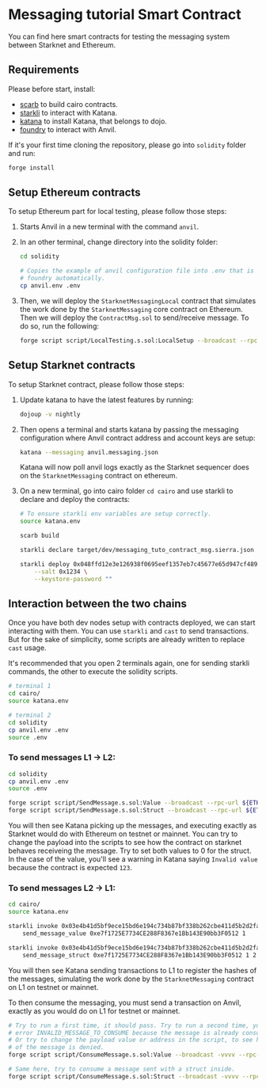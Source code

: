 # Messaging tutorial Smart Contract

You can find here smart contracts for testing the messaging system between Starknet and Ethereum.

## Requirements

Please before start, install:

-   [scarb](https://docs.swmansion.com/scarb/) to build cairo contracts.
-   [starkli](https://github.com/xJonathanLEI/starkli) to interact with Katana.
-   [katana](https://www.dojoengine.org/en/) to install Katana, that belongs to dojo.
-   [foundry](https://book.getfoundry.sh/getting-started/installation) to interact with Anvil.

If it's your first time cloning the repository, please go into `solidity` folder and run:
```bash
forge install
```

## Setup Ethereum contracts

To setup Ethereum part for local testing, please follow those steps:

1. Starts Anvil in a new terminal with the command `anvil`.

2. In an other terminal, change directory into the solidity folder:
   ```bash
   cd solidity

   # Copies the example of anvil configuration file into .env that is loaded by
   # foundry automatically.
   cp anvil.env .env
   ```

2. Then, we will deploy the `StarknetMessagingLocal` contract that simulates the work
   done by the `StarknetMessaging` core contract on Ethereum. Then we will deploy the `ContractMsg.sol`
   to send/receive message. To do so, run the following:
   ```bash
   forge script script/LocalTesting.s.sol:LocalSetup --broadcast --rpc-url ${ETH_RPC_URL}
   ```

## Setup Starknet contracts

To setup Starknet contract, please follow those steps:

1. Update katana to have the latest features by running:
   ```bash
   dojoup -v nightly
   ```

2. Then opens a terminal and starts katana by passing the messaging configuration where Anvil contract address and account keys are setup:
   ```bash
   katana --messaging anvil.messaging.json
   ```

   Katana will now poll anvil logs exactly as the Starknet sequencer does on the `StarknetMessaging` contract on ethereum.

3. On a new terminal, go into cairo folder `cd cairo` and use starkli to declare and deploy the contracts:
   ```bash
   # To ensure starkli env variables are setup correctly.
   source katana.env

   scarb build

   starkli declare target/dev/messaging_tuto_contract_msg.sierra.json --keystore-password ""

   starkli deploy 0x048ffd12e3e126938f0695eef1357eb7c45677e65d947cf4891b9598637703ca \
       --salt 0x1234 \
       --keystore-password ""
   ```

## Interaction between the two chains

Once you have both dev nodes setup with contracts deployed, we can start interacting with them.
You can use `starkli` and `cast` to send transactions. But for the sake of simplicity, some scripts
are already written to replace `cast` usage.

It's recommended that you open 2 terminals again, one for sending starkli commands, the other
to execute the solidity scripts.

```bash
# terminal 1
cd cairo/
source katana.env

# terminal 2
cd solidity
cp anvil.env .env
source .env
```

### To send messages L1 -> L2:
   ```bash
   cd solidity
   cp anvil.env .env
   source .env

   forge script script/SendMessage.s.sol:Value --broadcast --rpc-url ${ETH_RPC_URL}
   forge script script/SendMessage.s.sol:Struct --broadcast --rpc-url ${ETH_RPC_URL}
   ```

   You will then see Katana picking up the messages, and executing exactly as Starknet would
   do with Ethereum on testnet or mainnet.
   You can try to change the payload into the scripts to see how the contract on starknet behaves receiveing the message. Try to set both values to 0 for the struct. In the case of the value, you'll see a warning in Katana saying `Invalid value` because the contract is expected `123`.

### To send messages L2 -> L1:
   ```bash
   cd cairo/
   source katana.env

   starkli invoke 0x03e4b41d5bf9ece15bd6e194c734b87bf338b262cbe411d5b2d2facab245e9e9 \
       send_message_value 0xe7f1725E7734CE288F8367e1Bb143E90bb3F0512 1

   starkli invoke 0x03e4b41d5bf9ece15bd6e194c734b87bf338b262cbe411d5b2d2facab245e9e9 \
       send_message_struct 0xe7f1725E7734CE288F8367e1Bb143E90bb3F0512 1 2
   ```

   You will then see Katana sending transactions to L1 to register the hashes of the messages,
   simulating the work done by the `StarknetMessaging` contract on L1 on testnet or mainnet.

   To then consume the messaging, you must send a transaction on Anvil, exactly as you would do
   on L1 for testnet or mainnet.

   ```bash
   # Try to run a first time, it should pass. Try to run a second time, you should have the
   # error INVALID_MESSAGE_TO_CONSUME because the message is already consumed.
   # Or try to change the payload value or address in the script, to see how the consumption
   # of the message is denied.
   forge script script/ConsumeMessage.s.sol:Value --broadcast -vvvv --rpc-url ${ETH_RPC_URL}
   
   # Same here, try to consume a message sent with a struct inside.
   forge script script/ConsumeMessage.s.sol:Struct --broadcast -vvvv --rpc-url ${ETH_RPC_URL}
   ```
